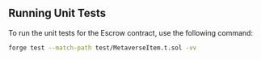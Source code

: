 ## Running Unit Tests

To run the unit tests for the Escrow contract, use the following command:

```bash
forge test --match-path test/MetaverseItem.t.sol -vv
